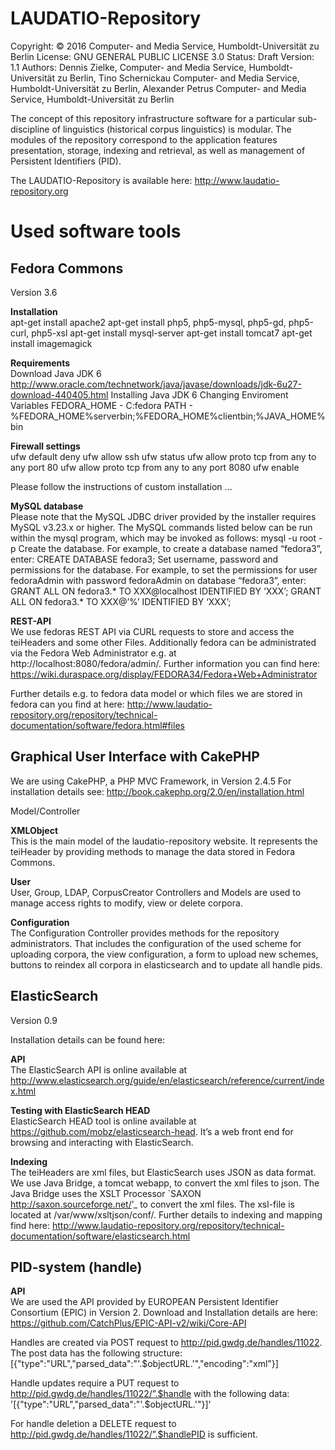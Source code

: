 LAUDATIO-Repository
===================

Copyright: © 2016 Computer- and Media Service, Humboldt-Universität zu Berlin
  License: GNU GENERAL PUBLIC LICENSE 3.0
   Status: Draft
  Version: 1.1
  Authors: Dennis Zielke, Computer- and Media Service, Humboldt-Universität zu Berlin,
           Tino Schernickau Computer- and Media Service, Humboldt-Universität zu Berlin,
	   Alexander Petrus Computer- and Media Service, Humboldt-Universität zu Berlin

The concept of this repository infrastructure software for a particular sub-discipline of linguistics (historical corpus linguistics) is modular. The modules of the repository correspond to the application features presentation, storage, indexing and retrieval, as well as management of Persistent Identifiers (PID). 

The LAUDATIO-Repository is available here:
http://www.laudatio-repository.org

Used software tools
===================
  Fedora Commons
  --------------
  Version 3.6
  
  <b>Installation</b><br>
  apt-get install apache2
  apt-get install php5, php5-mysql, php5-gd, php5-curl, php5-xsl
  apt-get install mysql-server
  apt-get install tomcat7
  apt-get install imagemagick
  
  <b>Requirements</b><br>
  Download Java JDK 6
  http://www.oracle.com/technetwork/java/javase/downloads/jdk-6u27-download-440405.html
  Installing Java JDK 6
  Changing Enviroment Variables FEDORA_HOME - C:fedora PATH - %FEDORA_HOME%serverbin;%FEDORA_HOME%clientbin;%JAVA_HOME%bin

  <b>Firewall settings</b><br>
  ufw default deny
  ufw allow ssh
  ufw status
  ufw allow proto tcp from any to any port 80
  ufw allow proto tcp from any to any port 8080
  ufw enable
  
  Please follow the instructions of custom installation
  ...
  
  <b>MySQL database</b><br>
  Please note that the MySQL JDBC driver provided by the installer requires MySQL v3.23.x or higher.
  The MySQL commands listed below can be run within the mysql program, which may be invoked as follows:
  mysql -u root -p
  Create the database. For example, to create a database named “fedora3”, enter:
  CREATE DATABASE fedora3;
  Set username, password and permissions for the database. For example, to set the permissions for user fedoraAdmin with password fedoraAdmin on database “fedora3”, enter:
  GRANT ALL ON fedora3.* TO XXX@localhost IDENTIFIED BY ‘XXX’;
  GRANT ALL ON fedora3.* TO XXX@’%’ IDENTIFIED BY ‘XXX’;
  
  
  <b>REST-API</b><br>
  We use fedoras REST API via CURL requests to store and access the teiHeaders and some other Files. 
  Additionally fedora can be administrated via the Fedora Web Administrator e.g. at http://localhost:8080/fedora/admin/.
  Further information you can find here:
  https://wiki.duraspace.org/display/FEDORA34/Fedora+Web+Administrator
  
  Further details e.g. to fedora data model or which files we are stored in fedora can you find at here:
  http://www.laudatio-repository.org/repository/technical-documentation/software/fedora.html#files

  Graphical User Interface with CakePHP
  -------------------------------------
  We are using CakePHP, a PHP MVC Framework, in Version 2.4.5
  For installation details see:
  http://book.cakephp.org/2.0/en/installation.html
    
  Model/Controller
  
  <b>XMLObject</b><br>
  This is the main model of the laudatio-repository website. It represents the teiHeader by providing methods to manage the data stored in Fedora Commons.
    
  <b>User</b><br>
  User, Group, LDAP, CorpusCreator Controllers and Models are used to manage access rights to modify, view or delete corpora.
    
  <b>Configuration</b><br>
  The Configuration Controller provides methods for the repository administrators. That includes the configuration of the used scheme for uploading corpora, the view configuration, a form to upload new schemes, buttons to reindex all corpora in elasticsearch and to update all handle pids.


  ElasticSearch
  -------------
  Version 0.9
  
  Installation details can be found here:

  <b>API</b><br> 
  The ElasticSearch API is online available at http://www.elasticsearch.org/guide/en/elasticsearch/reference/current/index.html

  <b>Testing with ElasticSearch HEAD</b><br>
  ElasticSearch HEAD tool is online available at https://github.com/mobz/elasticsearch-head. It’s a web front end for browsing and interacting with ElasticSearch.

  <b>Indexing</b><br>
  The teiHeaders are xml files, but ElasticSearch uses JSON as data format. We use Java Bridge, a tomcat webapp, to convert the xml files to json.
  The Java Bridge uses the XSLT Processor `SAXON <http://saxon.sourceforge.net/>’_ to convert the xml files. The xsl-file is located at /var/www/xsltjson/conf/. 
  Further details to indexing and mapping find here:
  http://www.laudatio-repository.org/repository/technical-documentation/software/elasticsearch.html

  PID-system (handle)
  -------------------
  
  <b>API</b><br>
  We are used the API provided by EUROPEAN Persistent Identifier Consortium (EPIC) in Version 2.
  Download and Installation details are here:
  https://github.com/CatchPlus/EPIC-API-v2/wiki/Core-API
  
  Handles are created via POST request to http://pid.gwdg.de/handles/11022.
  The post data has the following structure:
      [{"type":"URL","parsed_data":"'.$objectURL.'","encoding":"xml"}]
  
  Handle updates require a PUT request to http://pid.gwdg.de/handles/11022/”.$handle with the following data:
      '[{"type":"URL","parsed_data":"'.$objectURL.'"}]'
  
  For handle deletion a DELETE request to http://pid.gwdg.de/handles/11022/”.$handlePID is sufficient.



